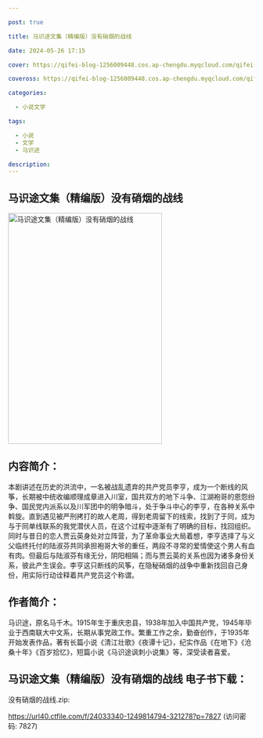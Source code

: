 ```yaml
---

post: true

title: 马识途文集（精编版）没有硝烟的战线

date: 2024-05-26 17:15

cover: https://qifei-blog-1256009448.cos.ap-chengdu.myqcloud.com/qifei-blog/6638424a0ea9cb1403a6e83a.jpg

coveross: https://qifei-blog-1256009448.cos.ap-chengdu.myqcloud.com/qifei-blog/6638424a0ea9cb1403a6e83a.jpg

categories:

  - 小说文学

tags:

  - 小说
  - 文学
  - 马识途

description:
---
```


## 马识途文集（精编版）没有硝烟的战线
<img alt=" 马识途文集（精编版）没有硝烟的战线" class="aligncenter loaded" data-was-processed="true" decoding="async" fetchpriority="high" height="471" src="https://qifei-blog-1256009448.cos.ap-chengdu.myqcloud.com/qifei-blog/6638424a0ea9cb1403a6e83a.jpg " style="cursor: zoom-in;" width="314"/>

## 内容简介：

本剧讲述在历史的洪流中，一名被战乱遗弃的共产党员李亨，成为一个断线的风筝，长期被中统收编顺理成章进入川室，国共双方的地下斗争、江湖袍哥的恩怨纷争、国民党内派系以及川军团中的明争暗斗，处于争斗中心的李亨，在各种关系中斡旋。直到遇见被严刑拷打的故人老周，得到老周留下的线索，找到了于同，成为与于同单线联系的我党潜伏人员，在这个过程中逐渐有了明确的目标，找回组织。同时与昔日的恋人贾云英身处对立阵营，为了革命事业大局着想，李亨选择了与义父临终托付的陆淑芬共同承担袍哥大爷的重任，两段不寻常的爱情使这个男人有血有肉。但最后与陆淑芬有缘无分，阴阳相隔；而与贾云英的关系也因为诸多身份关系，彼此产生误会。李亨这只断线的风筝，在隐秘硝烟的战争中重新找回自己身份，用实际行动诠释着共产党员这个称谓。

## 作者简介：

马识途，原名马千木。1915年生于重庆忠县，1938年加入中国共产党，1945年毕业于西南联大中文系，长期从事党政工作。繁重工作之余，勤奋创作，于1935年开始发表作品，著有长篇小说《清江壮歌》《夜谭十记》，纪实作品《在地下》《沧桑十年》《百岁拾忆》，短篇小说《马识途讽刺小说集》等，深受读者喜爱。

## 马识途文集（精编版）没有硝烟的战线 电子书下载：
没有硝烟的战线.zip: 

https://url40.ctfile.com/f/24033340-1249814794-321278?p=7827 (访问密码: 7827)
